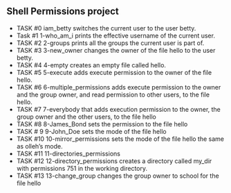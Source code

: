 ## Shell Permissions project
* TASK #0 iam_betty switches the current user to the user betty.
* Task #1 1-who_am_i prints the effective username of the current user.
* TASK #2 2-groups  prints all the groups the current user is part of.
* TASK #3 3-new_owner changes the owner of the file hello to the user betty. 
* TASK #4 4-empty creates an empty file called hello.
* TASK #5 5-execute adds execute permission to the owner of the file hello.
* TASK #6 6-multiple_permissions adds execute permission to the owner and the group owner, and read permission to other users, to the file hello.
* TASK #7 7-everybody  that adds execution permission to the owner, the group owner and the other users, to the file hello
* TASK #8 8-James_Bond sets the permission to the file hello
* TASK # 9 9-John_Doe sets the mode of the file hello
* TASK #10 10-mirror_permissions sets the mode of the file hello the same as olleh’s mode.
* TASK #11 11-directories_permissions
* TASK #12 12-directory_permissions creates a directory called my_dir with permissions 751 in the working directory.
* TASK #13 13-change_group changes the group owner to school for the file hello